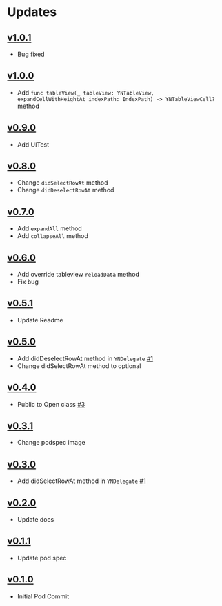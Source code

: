 # Updates
## [v1.0.1](https://github.com/younatics/YNExpandableCell/releases/tag/1.0.1)
* Bug fixed

## [v1.0.0](https://github.com/younatics/YNExpandableCell/releases/tag/1.0.0)
* Add `func tableView(_ tableView: YNTableView, expandCellWithHeightAt indexPath: IndexPath) -> YNTableViewCell?` method

## [v0.9.0](https://github.com/younatics/YNExpandableCell/releases/tag/0.9.0)
* Add UITest

## [v0.8.0](https://github.com/younatics/YNExpandableCell/releases/tag/0.8.0)
* Change `didSelectRowAt` method
* Change `didDeselectRowAt` method

## [v0.7.0](https://github.com/younatics/YNExpandableCell/releases/tag/0.7.0)
* Add `expandAll` method
* Add `collapseAll` method

## [v0.6.0](https://github.com/younatics/YNExpandableCell/releases/tag/0.6.0)
* Add override tableview `reloadData` method
* Fix bug

## [v0.5.1](https://github.com/younatics/YNExpandableCell/releases/tag/0.5.1)
* Update Readme

## [v0.5.0](https://github.com/younatics/YNExpandableCell/releases/tag/0.5.0)
* Add didDeselectRowAt method in `YNDelegate` [#1](https://github.com/younatics/YNExpandableCell/issues/1)
* Change didSelectRowAt method to optional

## [v0.4.0](https://github.com/younatics/YNExpandableCell/releases/tag/0.4.0)
* Public to Open class [#3](https://github.com/younatics/YNExpandableCell/issues/3)

## [v0.3.1](https://github.com/younatics/YNExpandableCell/releases/tag/0.3.1)
* Change podspec image

## [v0.3.0](https://github.com/younatics/YNExpandableCell/releases/tag/0.3.0)
* Add didSelectRowAt method in `YNDelegate` [#1](https://github.com/younatics/YNExpandableCell/issues/1)

## [v0.2.0](https://github.com/younatics/YNExpandableCell/releases/tag/0.2.0)
* Update docs

## [v0.1.1](https://github.com/younatics/YNExpandableCell/releases/tag/0.1.1)
* Update pod spec

## [v0.1.0](https://github.com/younatics/YNExpandableCell/releases/tag/0.1.0)
* Initial Pod Commit

